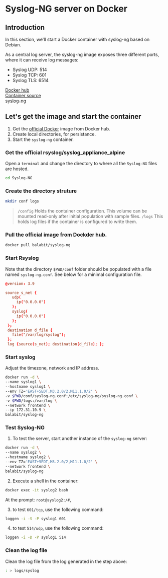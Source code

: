 # Syslog-NG server on Docker

## Introduction

In this section, we'll start a Docker container with syslog-ng based on Debian.

As a central log server, the syslog-ng image exposes three different ports, where it can receive log messages:

- Syslog UDP: 514
- Syslog TCP: 601
- Syslog TLS: 6514

[Docker hub](https://hub.docker.com/r/rsyslog/syslog_appliance_alpine/)  
[Container source](https://github.com/rsyslog/rsyslog-docker/tree/master/appliance/alpine)  
[syslog-ng](https://www.syslog-ng.com/community/b/blog/posts/central-log-server-docker/)  

## Let's get the image and start the container

1. Get the [official Docker](https://hub.docker.com/r/balabit/syslog-ng) image from Docker hub.
2. Create local directories, for persistance.
3. Start the `syslog-ng` container.

### Get the official rsyslog/syslog_appliance_alpine

Open a `terminal` and change the directory to where all the `Syslog-NG` files are hosted.

```sh
cd Syslog-NG
```

### Create the directory struture

```sh
mkdir conf logs
```

> `/config` Holds the container configuration. This volume can be mounted read-only after initial population with sample files.
`/logs` This holds log files if the container is configured to write them.

### Pull the official image from Dockder hub.

```sh
docker pull balabit/syslog-ng
```

### Start Rsyslog

Note that the directory `$PWD/conf` folder should be populated with a file named `syslog-ng.conf`. See below for a minimal configuration file.

```conf
@version: 3.9

source s_net {
   udp(
     ip("0.0.0.0")
   );
   syslog(
     ip("0.0.0.0")
   );
 };
 destination d_file {
   file("/var/log/syslog");
 };
 log {source(s_net); destination(d_file); };
```

### Start syslog

Adjust the timezone, network and IP address.

```sh
docker run -d \
--name syslog1 \
--hostname syslog1 \
--env TZ='EAST+5EDT,M3.2.0/2,M11.1.0/2' \
-v $PWD/conf/syslog-ng.conf:/etc/syslog-ng/syslog-ng.conf \
-v $PWD/logs:/var/log \
--network frontend \
--ip 172.31.10.9 \
balabit/syslog-ng
```

### Test Syslog-NG

1. To test the server, start another instance of the `syslog-ng` server:

```sh
docker run -d \
--name syslog2 \
--hostname syslog2 \
--env TZ='EAST+5EDT,M3.2.0/2,M11.1.0/2' \
--network frontend \
balabit/syslog-ng
```

2. Execute a shell in the container:

```sh
docker exec -it syslog2 bash
```

At the prompt: `root@syslog2:/#`,

3. to test `601/tcp`, use the following command:

```sh
loggen -i -S -P syslog1 601
```

4. to test `514/udp`, use the following command:

```sh
loggen -i -D -P syslog1 514
```

### Clean the log file

Clean the log file from the log generated in the step above:

```sh
: > logs/syslog
```
